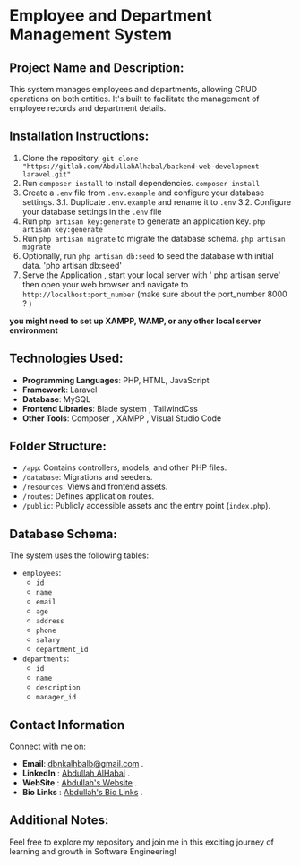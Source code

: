 # Employee and Department Management System

## Project Name and Description:
This system manages employees and departments, allowing CRUD operations on both entities. It's built to facilitate the management of employee records and department details.

## Installation Instructions:
1. Clone the repository. `git clone "https://gitlab.com/AbdullahAlhabal/backend-web-development-laravel.git" `
2. Run `composer install` to install dependencies. `composer install`
3. Create a `.env` file from `.env.example` and configure your database settings.
3.1. Duplicate `.env.example` and rename it to `.env` 
3.2. Configure your database settings in the `.env` file 
4. Run `php artisan key:generate` to generate an application key. `php artisan key:generate`
5. Run `php artisan migrate` to migrate the database schema. `php artisan migrate`
6. Optionally, run `php artisan db:seed` to seed the database with initial data. 'php artisan db:seed'
7. Serve the Application , start your local server with ' php artisan serve' then open your web browser and navigate to `http://localhost:port_number` (make sure about the port_number 8000 ? )

**you might need to set up XAMPP, WAMP, or any other local server environment**

## Technologies Used:
- **Programming Languages**: PHP, HTML, JavaScript
- **Framework**: Laravel
- **Database**: MySQL
- **Frontend Libraries**: Blade system , TailwindCss
- **Other Tools**: Composer , XAMPP , Visual Studio Code 

## Folder Structure:
- `/app`: Contains controllers, models, and other PHP files.
- `/database`: Migrations and seeders.
- `/resources`: Views and frontend assets.
- `/routes`: Defines application routes.
- `/public`: Publicly accessible assets and the entry point (`index.php`).

## Database Schema:
The system uses the following tables:
- `employees`: 
  - `id`
  - `name`
  - `email`
  - `age`
  - `address`
  - `phone`
  - `salary`
  - `department_id`
- `departments`:
  - `id`
  - `name`
  - `description`
  - `manager_id`

## Contact Information
Connect with me on:
- **Email**: [dbnkalhbalb@gmail.com](mailto:dbnkalhbalb@gmail.com) .
- **LinkedIn** : [Abdullah AlHabal](https://www.linkedin.com/in/engabdullahalhabal/) .
- **WebSite** : [Abdullah's Website](http://abdullah.infinityfreeapp.com/) .
- **Bio Links** : [Abdullah's Bio Links](https://abdullahalhbal.bio.link/) .


## Additional Notes:
Feel free to explore my repository and join me in this exciting journey of learning and growth in Software Engineering!
